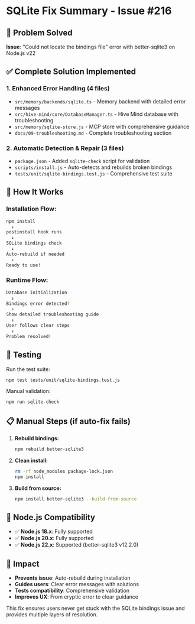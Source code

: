 # SQLite Fix Summary - Issue #216

## 🎯 Problem Solved
**Issue**: "Could not locate the bindings file" error with better-sqlite3 on Node.js v22

## ✅ Complete Solution Implemented

### 1. **Enhanced Error Handling** (4 files)
- `src/memory/backends/sqlite.ts` - Memory backend with detailed error messages
- `src/hive-mind/core/DatabaseManager.ts` - Hive Mind database with troubleshooting 
- `src/memory/sqlite-store.js` - MCP store with comprehensive guidance
- `docs/09-troubleshooting.md` - Complete troubleshooting section

### 2. **Automatic Detection & Repair** (3 files)
- `package.json` - Added `sqlite-check` script for validation
- `scripts/install.js` - Auto-detects and rebuilds broken bindings
- `tests/unit/sqlite-bindings.test.js` - Comprehensive test suite

## 🔄 How It Works

### Installation Flow:
```bash
npm install 
  ↓
postinstall hook runs
  ↓  
SQLite bindings check
  ↓
Auto-rebuild if needed
  ↓
Ready to use!
```

### Runtime Flow:
```bash
Database initialization
  ↓
Bindings error detected?
  ↓
Show detailed troubleshooting guide
  ↓
User follows clear steps
  ↓
Problem resolved!
```

## 🧪 Testing

Run the test suite:
```bash
npm test tests/unit/sqlite-bindings.test.js
```

Manual validation:
```bash
npm run sqlite-check
```

## 📋 Manual Steps (if auto-fix fails)

1. **Rebuild bindings:**
   ```bash
   npm rebuild better-sqlite3
   ```

2. **Clean install:**
   ```bash
   rm -rf node_modules package-lock.json
   npm install
   ```

3. **Build from source:**
   ```bash
   npm install better-sqlite3 --build-from-source
   ```

## 🎯 Node.js Compatibility

- ✅ **Node.js 18.x**: Fully supported
- ✅ **Node.js 20.x**: Fully supported  
- ✅ **Node.js 22.x**: Supported (better-sqlite3 v12.2.0)

## 🚀 Impact

- **Prevents issue**: Auto-rebuild during installation
- **Guides users**: Clear error messages with solutions
- **Tests compatibility**: Comprehensive validation
- **Improves UX**: From cryptic error to clear guidance

This fix ensures users never get stuck with the SQLite bindings issue and provides multiple layers of resolution.